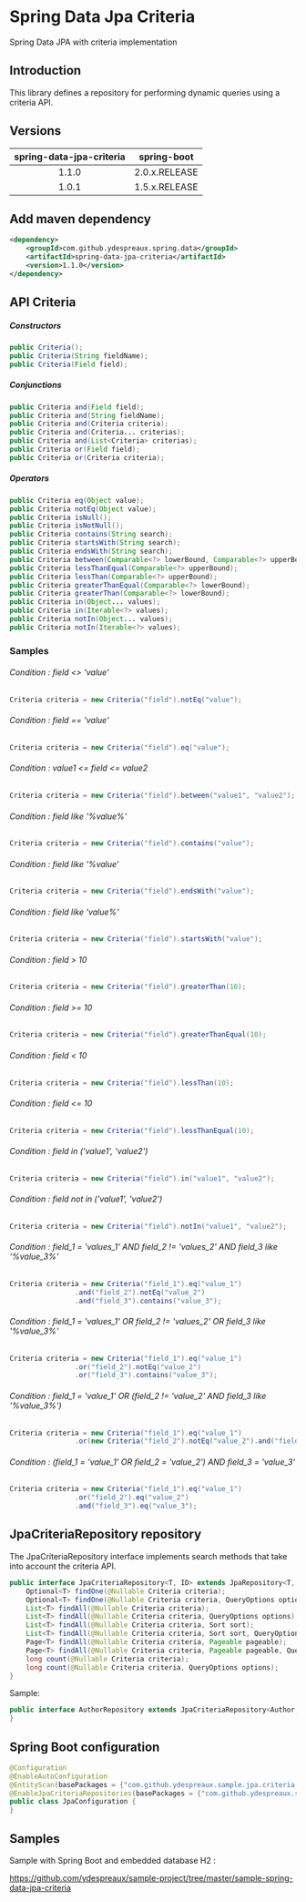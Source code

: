 # Spring Data Jpa Criteria

Spring Data JPA with criteria implementation

## Introduction

This library defines a repository for performing dynamic queries using a criteria API.

## Versions

|   spring-data-jpa-criteria   |    spring-boot   |
|:----------------------------:|:----------------:|
|           1.1.0              |   2.0.x.RELEASE  |
|           1.0.1              |   1.5.x.RELEASE  |

## Add maven dependency

```xml
<dependency>
    <groupId>com.github.ydespreaux.spring.data</groupId>
    <artifactId>spring-data-jpa-criteria</artifactId>
    <version>1.1.0</version>
</dependency>
```

## API Criteria

##### Constructors

```java
public Criteria();
public Criteria(String fieldName);
public Criteria(Field field);
```

##### Conjunctions

```java
public Criteria and(Field field);
public Criteria and(String fieldName);
public Criteria and(Criteria criteria);
public Criteria and(Criteria... criterias);
public Criteria and(List<Criteria> criterias);
public Criteria or(Field field);
public Criteria or(Criteria criteria);
```

##### Operators

```java
public Criteria eq(Object value);
public Criteria notEq(Object value);
public Criteria isNull();
public Criteria isNotNull();
public Criteria contains(String search);
public Criteria startsWith(String search);
public Criteria endsWith(String search);
public Criteria between(Comparable<?> lowerBound, Comparable<?> upperBound);
public Criteria lessThanEqual(Comparable<?> upperBound);
public Criteria lessThan(Comparable<?> upperBound);
public Criteria greaterThanEqual(Comparable<?> lowerBound);
public Criteria greaterThan(Comparable<?> lowerBound);
public Criteria in(Object... values);
public Criteria in(Iterable<?> values);
public Criteria notIn(Object... values);
public Criteria notIn(Iterable<?> values);
```

### Samples

###### Condition : field <> 'value'
```java
Criteria criteria = new Criteria("field").notEq("value");
```
###### Condition : field == 'value'
```java
Criteria criteria = new Criteria("field").eq("value");
```
###### Condition : value1 <= field <= value2
```java
Criteria criteria = new Criteria("field").between("value1", "value2");
```
###### Condition : field like '%value%'
```java
Criteria criteria = new Criteria("field").contains("value");
```
###### Condition : field like '%value'
```java
Criteria criteria = new Criteria("field").endsWith("value");
```
###### Condition : field like 'value%'
```java
Criteria criteria = new Criteria("field").startsWith("value");
```
###### Condition : field > 10
```java
Criteria criteria = new Criteria("field").greaterThan(10);
```
###### Condition : field >= 10
```java
Criteria criteria = new Criteria("field").greaterThanEqual(10);
```
###### Condition : field < 10
```java
Criteria criteria = new Criteria("field").lessThan(10);
```
###### Condition : field <= 10
```java
Criteria criteria = new Criteria("field").lessThanEqual(10);
```
###### Condition : field in ('value1', 'value2')
```java
Criteria criteria = new Criteria("field").in("value1", "value2");
```
###### Condition : field not in ('value1', 'value2')
```java
Criteria criteria = new Criteria("field").notIn("value1", "value2");
```
###### Condition : field_1 = 'values_1' AND field_2 != 'values_2' AND field_3 like '%value_3%'
```java
Criteria criteria = new Criteria("field_1").eq("value_1")
                .and("field_2").notEq("value_2")
                .and("field_3").contains("value_3");
```
###### Condition : field_1 = 'values_1' OR field_2 != 'values_2' OR field_3 like '%value_3%'
```java
Criteria criteria = new Criteria("field_1").eq("value_1")
                .or("field_2").notEq("value_2")
                .or("field_3").contains("value_3");
```
###### Condition : field_1 = 'value_1' OR (field_2 != 'value_2' AND field_3 like '%value_3%')
```java
Criteria criteria = new Criteria("field_1").eq("value_1")
                .or(new Criteria("field_2").notEq("value_2").and("field_3").contains("value_3"));
```
###### Condition : (field_1 = 'value_1' OR field_2 = 'value_2') AND field_3 = 'value_3'
```java
Criteria criteria = new Criteria("field_1").eq("value_1")
                .or("field_2").eq("value_2")
                .and("field_3").eq("value_3");
```

## JpaCriteriaRepository repository

The JpaCriteriaRepository interface implements search methods that take into account the criteria API.

```java
public interface JpaCriteriaRepository<T, ID> extends JpaRepository<T, ID> {
    Optional<T> findOne(@Nullable Criteria criteria);
    Optional<T> findOne(@Nullable Criteria criteria, QueryOptions options);
    List<T> findAll(@Nullable Criteria criteria);
    List<T> findAll(@Nullable Criteria criteria, QueryOptions options);
    List<T> findAll(@Nullable Criteria criteria, Sort sort);
    List<T> findAll(@Nullable Criteria criteria, Sort sort, QueryOptions options);
    Page<T> findAll(@Nullable Criteria criteria, Pageable pageable);
    Page<T> findAll(@Nullable Criteria criteria, Pageable pageable, QueryOptions options);
    long count(@Nullable Criteria criteria);
    long count(@Nullable Criteria criteria, QueryOptions options);
}
```

Sample:

```java
public interface AuthorRepository extends JpaCriteriaRepository<Author, Long> {
}
```

## Spring Boot configuration

```java
@Configuration
@EnableAutoConfiguration
@EntityScan(basePackages = {"com.github.ydespreaux.sample.jpa.criteria.domain"})
@EnableJpaCriteriaRepositories(basePackages = {"com.github.ydespreaux.sample.jpa.criteria.repository"})
public class JpaConfiguration {
}
```

## Samples

Sample with Spring Boot and embedded database H2 :

https://github.com/ydespreaux/sample-project/tree/master/sample-spring-data-jpa-criteria
